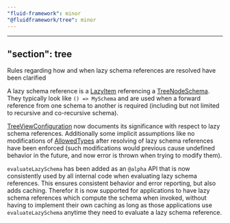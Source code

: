 ```yaml
---
"fluid-framework": minor
"@fluidframework/tree": minor
---
```

---
"section": tree
---

Rules regarding how and when lazy schema references are resolved have been clarified

A lazy schema reference is a [LazyItem](https://fluidframework.com/docs/api/fluid-framework/lazyitem-typealias) referencing a [TreeNodeSchema](https://fluidframework.com/docs/api/fluid-framework/treenodeschema-typealias).
They typically look like `() => MySchema` and are used when a forward reference from one schema to another is required (including but not limited to recursive and co-recursive schema).

[TreeViewConfiguration](https://fluidframework.com/docs/api/fluid-framework/treeviewconfiguration-class#_constructor_-constructor) now documents its significance with respect to lazy schema references.
Additionally some implicit assumptions like no modifications of [AllowedTypes](https://fluidframework.com/docs/api/fluid-framework/allowedtypes-typealias)
after resolving of lazy schema references have been enforced (such modifications would previous cause undefined behavior in the future, and now error is thrown when trying to modify them).

`evaluateLazySchema` has been added as an `@alpha` API that is now consistently used by all internal code when evaluating lazy schema references.
This ensures consistent behavior and error reporting, but also adds caching.
Therefor it is now supported for applications to have lazy schema references which compute the schema when invoked,
without having to implement their own caching as long as those applications use `evaluateLazySchema` anytime they need to evaluate a lazy schema reference.
